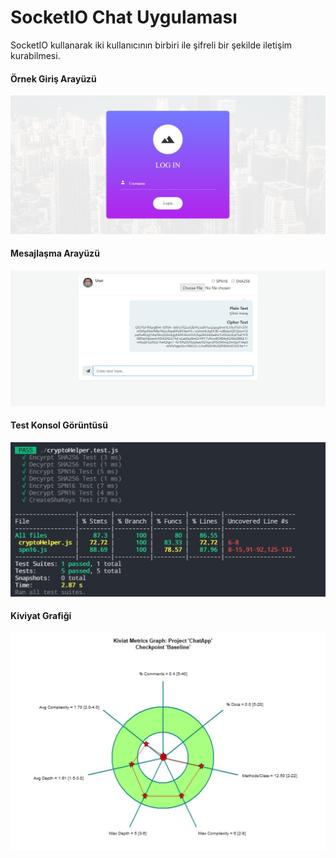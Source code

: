 # SocketIO Chat Uygulaması
SocketIO kullanarak iki kullanıcının birbiri ile şifreli bir şekilde iletişim kurabilmesi. 


#### Örnek Giriş Arayüzü
![Login Arayüzü](https://github.com/m-aliozkaya/socketChatApp/blob/master/screenShots/login-image.jpg)


#### Mesajlaşma Arayüzü
![Mesajlaşma Arayüzü](https://github.com/m-aliozkaya/socketChatApp/blob/master/screenShots/message-cipher.jpg)


#### Test Konsol Görüntüsü
![Test Konsol](https://github.com/m-aliozkaya/socketChatApp/blob/master/screenShots/test-console-image.jpg)


#### Kiviyat Grafiği
![Kiviyat Grafiği](https://github.com/m-aliozkaya/socketChatApp/blob/master/screenShots/kiviyat-image.jpeg)
